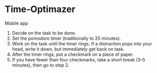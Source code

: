 # Time-Optimazer
Mobile app
1. Decide on the task to be done.
2. Set the pomodoro timer (traditionally to 25 minutes).
3. Work on the task until the timer rings. If a distraction pops into your head, write it down, but immediately get back on task.
4. After the timer rings, put a checkmark on a piece of paper.
5. If you have fewer than four checkmarks, take a short break (3–5 minutes), then go to step 2.
